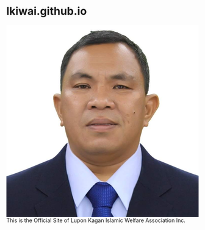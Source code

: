 # lkiwai.github.io
<img 
src="./images/datumohammer.JPG" 
alt="LKIWAI"
style=display:block>
This is the Official Site of Lupon Kagan Islamic Welfare Association Inc.

